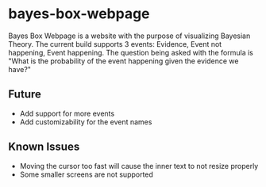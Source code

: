 # bayes-box-webpage
Bayes Box Webpage is a website with the purpose of visualizing Bayesian Theory. The current build supports 3 events: Evidence, Event not happening, Event happening. The question being asked with the formula is "What is the probability of the event happening given the evidence we have?" 

## Future
<ul>
 <li>Add support for more events</li>
 <li>Add customizability for the event names</li>
</ul>

## Known Issues
<ul>
 <li>Moving the cursor too fast will cause the inner text to not resize properly</li>
 <li>Some smaller screens are not supported</li>
</ul>
